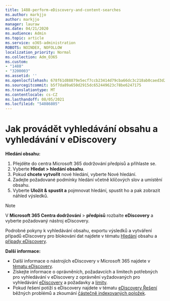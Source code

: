 ```yaml
---
title: 1488-perform-eDiscovery-and-content-searches
ms.author: markjjo
author: markjjo
manager: lauraw
ms.date: 04/21/2020
ms.audience: Admin
ms.topic: article
ms.service: o365-administration
ROBOTS: NOINDEX, NOFOLLOW
localization_priority: Normal
ms.collection: Adm_O365
ms.custom:
- "1488"
- "3200003"
ms.assetid: ''
ms.openlocfilehash: 678f61d88879e5ecf7ccb23414d79cba66dc3c218ab0caed3d2957d863e0596b
ms.sourcegitcommit: b5f7da89a650d2915dc652449623c78be6247175
ms.translationtype: MT
ms.contentlocale: cs-CZ
ms.lasthandoff: 08/05/2021
ms.locfileid: "54086805"
---
```

# <a name="how-to-perform-content-searches-and-ediscovery-searches"></a>Jak provádět vyhledávání obsahu a vyhledávání v eDiscovery

**Hledání obsahu:**

1. Přejděte do centra Microsoft 365 dodržování předpisů a přihlaste se.
2. Vyberte **Hledat > hledání obsahu**.
3. Pokud **chcete vytvořit** nové hledání, vyberte Nové hledání.
4. Zadejte požadované podmínky hledání včetně klíčových slov a umístění obsahu.
5. Vyberte **Uložit & spustit a** pojmnovat hledání, spustit ho a pak zobrazit náhled výsledků.

> [!NOTE]
> V **Microsoft 365 Centra dodržování**  >  **předpisů** rozbalte **eDiscovery** a vyberte požadovaný nástroj eDiscovery.

Podrobné pokyny k vyhledávání obsahu, exportu výsledků a vytváření případů eDiscovery pro blokování dat najdete v tématu [Hledání](/microsoft-365/compliance/content-search) obsahu a [případy eDiscovery](/microsoft-365/compliance/ediscovery-cases).

**Další informace:**

- Další informace o nástrojích eDiscovery v Microsoft 365 najdete v [tématu eDiscovery](/microsoft-365/compliance/ediscovery).
- Získejte informace o oprávněních, požadavcích a limitech potřebných pro vyhledávání v eDiscovery z oprávnění vyžadovaných pro vyhledávání [eDiscovery](/microsoft-365/compliance/assign-ediscovery-permissions) a požadavky a [limity](/microsoft-365/compliance/limits-for-content-search).
- Pokud řešení potíží s eDiscovery najdete v tématu [eDiscovery Řešení](/microsoft-365/compliance/ediscovery-troubleshooting-common-issues) běžných problémů a zkoumání [částečně indexovaných položek](/microsoft-365/compliance/investigating-partially-indexed-items-in-ediscovery).
